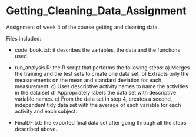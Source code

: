 # Getting_Cleaning_Data_Assignment
Assignment of week 4 of the course getting and cleaning data.

Files included:

- code_book.txt: it describes the variables, the data and the functions used.

- run_analysis.R: the R script that performs the following steps:
	a) Merges the training and the test sets to create one data set.
	b) Extracts only the measurements on the mean and standard deviation for each measurement.
	c) Uses descriptive activity names to name the activities in the data set
	d) Appropriately labels the data set with descriptive variable names.
	e) From the data set in step 4, creates a second, independent tidy data set with the average of each variable for each activity and each subject.
	
- FinalDF.txt: the exported final data set after going through all the steps described above.
